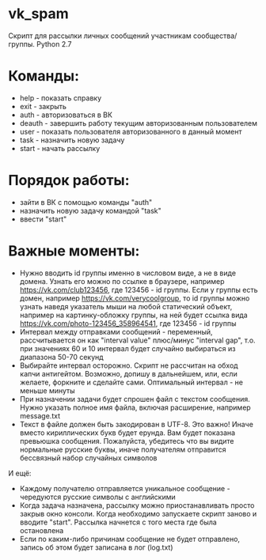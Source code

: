 # vk_spam
Скрипт для рассылки личных сообщений участникам сообщества/группы. Python 2.7

# Команды:
 
- help - показать справку
- exit - закрыть
- auth - авторизоваться в ВК
- deauth - завершить работу текущим авторизованным пользователем
- user - показать пользователя авторизованного в данный момент
- task - назначить новую задачу
- start - начать рассылку

# Порядок работы:
- зайти в ВК с помощью команды "auth"
- назначить новую задачу командой "task"
- ввести "start"
        
# Важные моменты:
- Нужно вводить id группы именно в числовом виде, а не в виде домена. Узнать его можно по ссылке в браузере,
например https://vk.com/club123456, где 123456 - id группы. Если у группы есть домен, например https://vk.com/verycoolgroup,
то id группы можно узнать наведя указатель мыши на любой статический объект, например на картинку-обложку группы,
на ней будет ссылка вида https://vk.com/photo-123456_358964541, где 123456 - id группы
- Интервал между отправками сообщений - переменный, рассчитывается он как "interval value" плюс/минус "interval gap",
т.о. при значениях 60 и 10 интервал будет случайно выбираться из диапазона 50-70 секунд
- Выбирайте интервал осторожно. Скрипт не рассчитан на обход капчи антигейтом. Возможно, допишу в дальнейшем, или,
если желаете, форкните и сделайте сами. Оптимальный интервал - не меньше минуты
- При назначении задачи будет спрошен файл с текстом сообщения. Нужно указать полное имя файла, включая расширение,
например message.txt
- Текст в файле должен быть закодирован в UTF-8. Это важно! Иначе вместо кириллических букв будет ерунда. Вам будет
показана превьюшка сообщения. Пожалуйста, убедитесь что вы видите нормальные русские буквы, иначе получателям отправится
бессвязный набор случайных символов

 И ещё:
- Каждому получателю отправляется уникальное сообщение - чередуются русские символы с английскими
- Когда задача назначена, рассылку можно приостанавливать просто закрыв окно консоли. Когда необходимо запускаете
скрипт заново и вводите "start". Рассылка начнется с того места где была остановлена
- Если по каким-либо причинам сообщение не будет отправлено, запись об этом будет записана в лог (log.txt)
